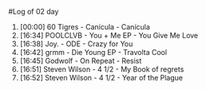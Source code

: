 #Log of 02 day

1. [00:00] 60 Tigres - Canícula - Canícula
1. [16:34] POOLCLVB - You + Me EP - You Give Me Love
1. [16:38] Joy. - ODE - Crazy for You
1. [16:42] grmm - Die Young EP - Travolta Cool
1. [16:45] Godwolf - On Repeat - Resist
1. [16:51] Steven Wilson - 4 1/2 - My Book of regrets
1. [16:52] Steven Wilson - 4 1/2 - Year of the Plague
